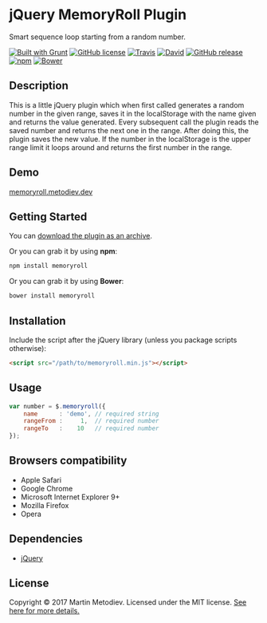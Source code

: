 # jQuery MemoryRoll Plugin

Smart sequence loop starting from a random number.

[![Built with Grunt](https://cdn.gruntjs.com/builtwith.svg)](https://gruntjs.com/) [![GitHub license](https://img.shields.io/badge/license-MIT-yellow.svg)](https://raw.githubusercontent.com/martinmethod/memoryroll/prod/LICENSE-MIT) [![Travis](https://img.shields.io/travis/martinmethod/memoryroll.svg)](https://travis-ci.org/martinmethod/memoryroll) [![David](https://img.shields.io/david/dev/martinmethod/memoryroll.svg)](https://david-dm.org/martinmethod/memoryroll?type=dev) [![GitHub release](https://img.shields.io/github/release/martinmethod/memoryroll.svg)](https://github.com/martinmethod/memoryroll/releases/latest) [![npm](https://img.shields.io/npm/v/memoryroll.svg)](https://www.npmjs.com/package/memoryroll) [![Bower](https://img.shields.io/bower/v/memoryroll.svg)](https://github.com/martinmethod/memoryroll)

## Description

This is a little jQuery plugin which when first called generates a random number in the given range, saves it in the localStorage with the name given and returns the value generated. Every subsequent call the plugin reads the saved number and returns the next one in the range. After doing this, the plugin saves the new value. If the number in the localStorage is the upper range limit it loops around and returns the first number in the range.

## Demo

<a href="https://memoryroll.metodiev.dev" target="_blank">memoryroll.metodiev.dev</a>

## Getting Started

You can [download the plugin as an archive][zip].

[zip]: https://github.com/martinmethod/memoryroll/zipball/prod

Or you can grab it by using **npm**:

```javascript
npm install memoryroll
```

Or you can grab it by using **Bower**:

```javascript
bower install memoryroll
```

## Installation

Include the script after the jQuery library (unless you package scripts otherwise):

```html
<script src="/path/to/memoryroll.min.js"></script>
```

## Usage

``` javascript
var number = $.memoryroll({
    name      : 'demo', // required string
    rangeFrom :     1,  // required number
    rangeTo   :    10   // required number
});
```

## Browsers compatibility

- Apple Safari
- Google Chrome
- Microsoft Internet Explorer 9+
- Mozilla Firefox
- Opera

## Dependencies

- [jQuery][jq]

[jq]: https://github.com/jquery/jquery.git

## License

Copyright © 2017 Martin Metodiev. Licensed under the MIT license. [See here for more details.][licence]

[licence]: https://raw.github.com/martinmethod/memoryroll/prod/LICENSE-MIT

